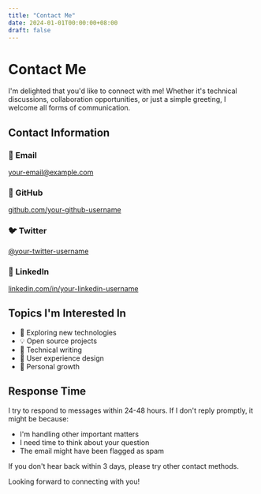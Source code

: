 ```yaml
---
title: "Contact Me"
date: 2024-01-01T00:00:00+08:00
draft: false
---
```


# Contact Me

I'm delighted that you'd like to connect with me! Whether it's technical discussions, collaboration opportunities, or just a simple greeting, I welcome all forms of communication.

## Contact Information

### 📧 Email
your-email@example.com

### 🐙 GitHub
[github.com/your-github-username](https://github.com/your-github-username)

### 🐦 Twitter
[@your-twitter-username](https://twitter.com/your-twitter-username)

### 💼 LinkedIn
[linkedin.com/in/your-linkedin-username](https://linkedin.com/in/your-linkedin-username)

## Topics I'm Interested In

- 🚀 Exploring new technologies
- 💡 Open source projects
- 📖 Technical writing
- 🎨 User experience design
- 🌱 Personal growth

## Response Time

I try to respond to messages within 24-48 hours. If I don't reply promptly, it might be because:

- I'm handling other important matters
- I need time to think about your question
- The email might have been flagged as spam

If you don't hear back within 3 days, please try other contact methods.

Looking forward to connecting with you!
